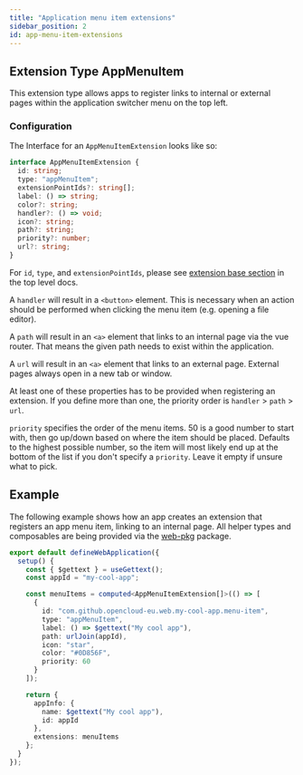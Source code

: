 ```yaml
---
title: "Application menu item extensions"
sidebar_position: 2
id: app-menu-item-extensions
---
```


## Extension Type AppMenuItem

This extension type allows apps to register links to internal or external pages within the application switcher menu on the top left.

### Configuration

The Interface for an `AppMenuItemExtension` looks like so:

```typescript
interface AppMenuItemExtension {
  id: string;
  type: "appMenuItem";
  extensionPointIds?: string[];
  label: () => string;
  color?: string;
  handler?: () => void;
  icon?: string;
  path?: string;
  priority?: number;
  url?: string;
}
```

For `id`, `type`, and `extensionPointIds`, please see [extension base section](./../#extension-base-configuration) in the top level docs.

A `handler` will result in a `<button>` element. This is necessary when an action should be performed when clicking the menu item (e.g. opening a file editor).

A `path` will result in an `<a>` element that links to an internal page via the vue router. That means the given path needs to exist within the application.

A `url` will result in an `<a>` element that links to an external page. External pages always open in a new tab or window.

At least one of these properties has to be provided when registering an extension. If you define more than one, the priority order is `handler` > `path` > `url`.

`priority` specifies the order of the menu items. 50 is a good number to start with, then go up/down based on where the item should be placed. Defaults to the highest possible number, so the item will most likely end up at the bottom of the list if you don't specify a `priority`. Leave it empty if unsure what to pick.

## Example

The following example shows how an app creates an extension that registers an app menu item, linking to an internal page. All helper types and composables are being provided via the [web-pkg](https://github.com/opencloud-eu/web/tree/main/packages/web-pkg) package.

```typescript
export default defineWebApplication({
  setup() {
    const { $gettext } = useGettext();
    const appId = "my-cool-app";

    const menuItems = computed<AppMenuItemExtension[]>(() => [
      {
        id: "com.github.opencloud-eu.web.my-cool-app.menu-item",
        type: "appMenuItem",
        label: () => $gettext("My cool app"),
        path: urlJoin(appId),
        icon: "star",
        color: "#0D856F",
        priority: 60
      }
    ]);

    return {
      appInfo: {
        name: $gettext("My cool app"),
        id: appId
      },
      extensions: menuItems
    };
  }
});
```

